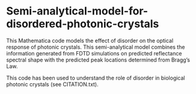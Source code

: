 # Semi-analytical-model-for-disordered-photonic-crystals
This Mathematica code models the effect of disorder on the optical response of photonic crystals.
This semi-analytical model combines the information generated from FDTD simulations on predicted reflectance spectral shape with the predicted peak locations determined from Bragg’s Law.

This code has been used to understand the role of disorder in biological photonic crystals (see CITATION.txt).
